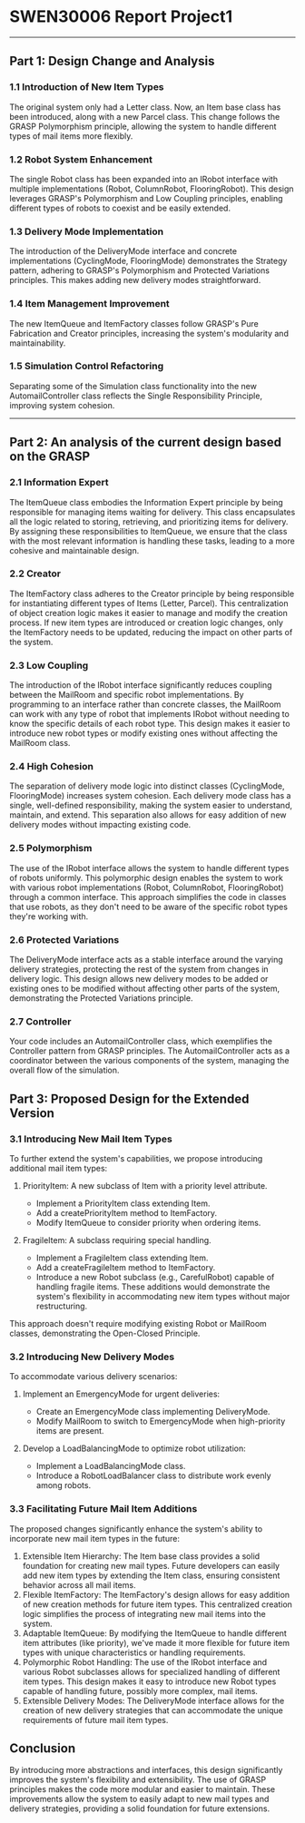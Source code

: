 # SWEN30006 Report Project1

---
## Part 1: Design Change and Analysis
### 1.1 Introduction of New Item Types
The original system only had a Letter class. Now, an Item base class has been introduced, along with a new Parcel class. This change follows the GRASP Polymorphism principle, allowing the system to handle different types of mail items more flexibly.

### 1.2 Robot System Enhancement
The single Robot class has been expanded into an IRobot interface with multiple implementations (Robot, ColumnRobot, FlooringRobot). This design leverages GRASP's Polymorphism and Low Coupling principles, enabling different types of robots to coexist and be easily extended.

### 1.3 Delivery Mode Implementation
The introduction of the DeliveryMode interface and concrete implementations (CyclingMode, FlooringMode) demonstrates the Strategy pattern, adhering to GRASP's Polymorphism and Protected Variations principles. This makes adding new delivery modes straightforward.

### 1.4 Item Management Improvement
The new ItemQueue and ItemFactory classes follow GRASP's Pure Fabrication and Creator principles, increasing the system's modularity and maintainability.

### 1.5 Simulation Control Refactoring
Separating some of the Simulation class functionality into the new AutomailController class reflects the Single Responsibility Principle, improving system cohesion.

---
## Part 2: An analysis of the current design based on the GRASP
### 2.1 Information Expert
The ItemQueue class embodies the Information Expert principle by being responsible for managing items waiting for delivery. This class encapsulates all the logic related to storing, retrieving, and prioritizing items for delivery. By assigning these responsibilities to ItemQueue, we ensure that the class with the most relevant information is handling these tasks, leading to a more cohesive and maintainable design.

### 2.2 Creator
The ItemFactory class adheres to the Creator principle by being responsible for instantiating different types of Items (Letter, Parcel). This centralization of object creation logic makes it easier to manage and modify the creation process. If new item types are introduced or creation logic changes, only the ItemFactory needs to be updated, reducing the impact on other parts of the system.

### 2.3 Low Coupling
The introduction of the IRobot interface significantly reduces coupling between the MailRoom and specific robot implementations. By programming to an interface rather than concrete classes, the MailRoom can work with any type of robot that implements IRobot without needing to know the specific details of each robot type. This design makes it easier to introduce new robot types or modify existing ones without affecting the MailRoom class.

### 2.4 High Cohesion
The separation of delivery mode logic into distinct classes (CyclingMode, FlooringMode) increases system cohesion. Each delivery mode class has a single, well-defined responsibility, making the system easier to understand, maintain, and extend. This separation also allows for easy addition of new delivery modes without impacting existing code.

### 2.5 Polymorphism
The use of the IRobot interface allows the system to handle different types of robots uniformly. This polymorphic design enables the system to work with various robot implementations (Robot, ColumnRobot, FlooringRobot) through a common interface. This approach simplifies the code in classes that use robots, as they don't need to be aware of the specific robot types they're working with.

### 2.6 Protected Variations
The DeliveryMode interface acts as a stable interface around the varying delivery strategies, protecting the rest of the system from changes in delivery logic. This design allows new delivery modes to be added or existing ones to be modified without affecting other parts of the system, demonstrating the Protected Variations principle.

### 2.7 Controller
Your code includes an AutomailController class, which exemplifies the Controller pattern from GRASP principles. The AutomailController acts as a coordinator between the various components of the system, managing the overall flow of the simulation.

## Part 3: Proposed Design for the Extended Version
### 3.1 Introducing New Mail Item Types
To further extend the system's capabilities, we propose introducing additional mail item types:
1. PriorityItem: A new subclass of Item with a priority level attribute.

   - Implement a PriorityItem class extending Item.
   - Add a createPriorityItem method to ItemFactory.
   - Modify ItemQueue to consider priority when ordering items.


2. FragileItem: A subclass requiring special handling.

   - Implement a FragileItem class extending Item. 
   - Add a createFragileItem method to ItemFactory.
   - Introduce a new Robot subclass (e.g., CarefulRobot) capable of handling fragile items.
These additions would demonstrate the system's flexibility in accommodating new item types without major restructuring.

This approach doesn't require modifying existing Robot or MailRoom classes, demonstrating the Open-Closed Principle.

### 3.2 Introducing New Delivery Modes
To accommodate various delivery scenarios:
1. Implement an EmergencyMode for urgent deliveries:
   - Create an EmergencyMode class implementing DeliveryMode.
   - Modify MailRoom to switch to EmergencyMode when high-priority items are present.

2. Develop a LoadBalancingMode to optimize robot utilization:
   - Implement a LoadBalancingMode class.
   - Introduce a RobotLoadBalancer class to distribute work evenly among robots.

### 3.3 Facilitating Future Mail Item Additions
The proposed changes significantly enhance the system's ability to incorporate new mail item types in the future:
1. Extensible Item Hierarchy: The Item base class provides a solid foundation for creating new mail types. Future developers can easily add new item types by extending the Item class, ensuring consistent behavior across all mail items.
2. Flexible ItemFactory: The ItemFactory's design allows for easy addition of new creation methods for future item types. This centralized creation logic simplifies the process of integrating new mail items into the system.
3. Adaptable ItemQueue: By modifying the ItemQueue to handle different item attributes (like priority), we've made it more flexible for future item types with unique characteristics or handling requirements.
4. Polymorphic Robot Handling: The use of the IRobot interface and various Robot subclasses allows for specialized handling of different item types. This design makes it easy to introduce new Robot types capable of handling future, possibly more complex, mail items.
5. Extensible Delivery Modes: The DeliveryMode interface allows for the creation of new delivery strategies that can accommodate the unique requirements of future mail item types.


## Conclusion
By introducing more abstractions and interfaces, this design significantly improves the system's flexibility and extensibility. The use of GRASP principles makes the code more modular and easier to maintain. These improvements allow the system to easily adapt to new mail types and delivery strategies, providing a solid foundation for future extensions.


